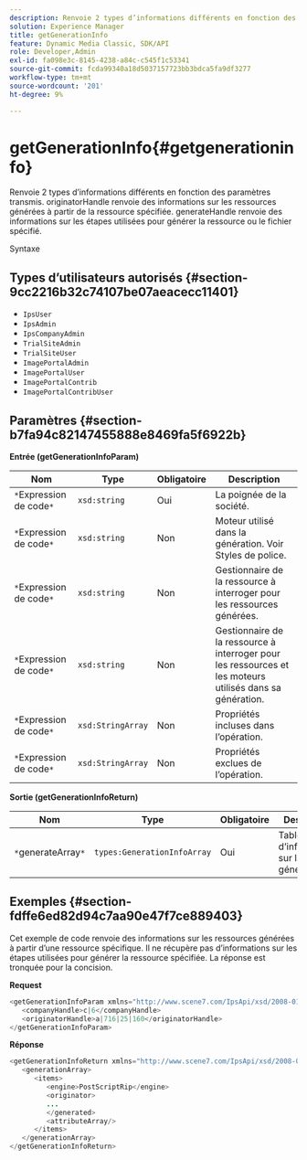 ```yaml
---
description: Renvoie 2 types d’informations différents en fonction des paramètres transmis. originatorHandle renvoie des informations sur les ressources générées à partir de la ressource spécifiée. generateHandle renvoie des informations sur les étapes utilisées pour générer la ressource ou le fichier spécifié.
solution: Experience Manager
title: getGenerationInfo
feature: Dynamic Media Classic, SDK/API
role: Developer,Admin
exl-id: fa098e3c-8145-4238-a84c-c545f1c53341
source-git-commit: fcda99340a18d5037157723bb3bdca5fa9df3277
workflow-type: tm+mt
source-wordcount: '201'
ht-degree: 9%

---
```


# getGenerationInfo{#getgenerationinfo}

Renvoie 2 types d’informations différents en fonction des paramètres transmis. originatorHandle renvoie des informations sur les ressources générées à partir de la ressource spécifiée. generateHandle renvoie des informations sur les étapes utilisées pour générer la ressource ou le fichier spécifié.

Syntaxe

## Types d’utilisateurs autorisés {#section-9cc2216b32c74107be07aeacecc11401}

* `IpsUser`
* `IpsAdmin`
* `IpsCompanyAdmin`
* `TrialSiteAdmin`
* `TrialSiteUser`
* `ImagePortalAdmin`
* `ImagePortalUser`
* `ImagePortalContrib`
* `ImagePortalContribUser`

## Paramètres {#section-b7fa94c82147455888e8469fa5f6922b}

**Entrée (getGenerationInfoParam)**

| Nom | Type | Obligatoire | Description |
|---|---|---|---|
| `*`Expression de code`*` | `xsd:string` | Oui | La poignée de la société. |
| `*`Expression de code`*` | `xsd:string` | Non | Moteur utilisé dans la génération. Voir Styles de police. |
| `*`Expression de code`*` | `xsd:string` | Non | Gestionnaire de la ressource à interroger pour les ressources générées. |
| `*`Expression de code`*` | `xsd:string` | Non | Gestionnaire de la ressource à interroger pour les ressources et les moteurs utilisés dans sa génération. |
| `*`Expression de code`*` | `xsd:StringArray` | Non | Propriétés incluses dans l’opération. |
| `*`Expression de code`*` | `xsd:StringArray` | Non | Propriétés exclues de l’opération. |

**Sortie (getGenerationInfoReturn)**

| Nom | Type | Obligatoire | Description |
|---|---|---|---|
| `*`generateArray`*` | `types:GenerationInfoArray` | Oui | Tableau d’informations sur la génération. |

## Exemples {#section-fdffe6ed82d94c7aa90e47f7ce889403}

Cet exemple de code renvoie des informations sur les ressources générées à partir d’une ressource spécifique. Il ne récupère pas d’informations sur les étapes utilisées pour générer la ressource spécifiée. La réponse est tronquée pour la concision.

**Request**

```java
<getGenerationInfoParam xmlns="http://www.scene7.com/IpsApi/xsd/2008-01-15">
   <companyHandle>c|6</companyHandle>
   <originatorHandle>a|716|25|160</originatorHandle>
</getGenerationInfoParam>
```

**Réponse**

```java
<getGenerationInfoReturn xmlns="http://www.scene7.com/IpsApi/xsd/2008-01-15">
   <generationArray>
      <items>
         <engine>PostScriptRip</engine>
         <originator>
         ...
         </generated>
         <attributeArray/>
      </items>
   </generationArray>
</getGenerationInfoReturn>
```
